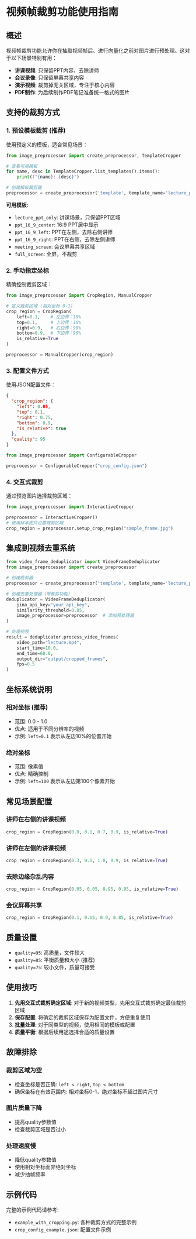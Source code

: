 # 视频帧裁剪功能使用指南

## 概述

视频帧裁剪功能允许你在抽取视频帧后、进行向量化之前对图片进行预处理。这对于以下场景特别有用：

- **讲课视频**: 只保留PPT内容，去除讲师
- **会议录像**: 只保留屏幕共享内容
- **演示视频**: 裁剪掉无关区域，专注于核心内容
- **PDF制作**: 为后续制作PDF笔记准备统一格式的图片

## 支持的裁剪方式

### 1. 预设模板裁剪 (推荐)

使用预定义的模板，适合常见场景：

```python
from image_preprocessor import create_preprocessor, TemplateCropper

# 查看可用模板
for name, desc in TemplateCropper.list_templates().items():
    print(f"{name}: {desc}")

# 创建模板裁剪器
preprocessor = create_preprocessor('template', template_name='lecture_ppt_only')
```

**可用模板:**
- `lecture_ppt_only`: 讲课场景，只保留PPT区域
- `ppt_16_9_center`: 16:9 PPT居中显示
- `ppt_16_9_left`: PPT在左侧，去除右侧讲师
- `ppt_16_9_right`: PPT在右侧，去除左侧讲师
- `meeting_screen`: 会议屏幕共享区域
- `full_screen`: 全屏，不裁剪

### 2. 手动指定坐标

精确控制裁剪区域：

```python
from image_preprocessor import CropRegion, ManualCropper

# 定义裁剪区域 (相对坐标 0-1)
crop_region = CropRegion(
    left=0.1,    # 左边界：10%
    top=0.1,     # 上边界：10%  
    right=0.9,   # 右边界：90%
    bottom=0.9,  # 下边界：90%
    is_relative=True
)

preprocessor = ManualCropper(crop_region)
```

### 3. 配置文件方式

使用JSON配置文件：

```json
{
  "crop_region": {
    "left": 0.05,
    "top": 0.1,
    "right": 0.75,
    "bottom": 0.9,
    "is_relative": true
  },
  "quality": 95
}
```

```python
from image_preprocessor import ConfigurableCropper

preprocessor = ConfigurableCropper("crop_config.json")
```

### 4. 交互式裁剪

通过预览图片选择裁剪区域：

```python
from image_preprocessor import InteractiveCropper

preprocessor = InteractiveCropper()
# 使用样本图片设置裁剪区域
crop_region = preprocessor.setup_crop_region("sample_frame.jpg")
```

## 集成到视频去重系统

```python
from video_frame_deduplicator import VideoFrameDeduplicator
from image_preprocessor import create_preprocessor

# 创建裁剪器
preprocessor = create_preprocessor('template', template_name='lecture_ppt_only')

# 创建去重处理器（带裁剪功能）
deduplicator = VideoFrameDeduplicator(
    jina_api_key="your_api_key",
    similarity_threshold=0.85,
    image_preprocessor=preprocessor  # 添加预处理器
)

# 处理视频
result = deduplicator.process_video_frames(
    video_path="lecture.mp4",
    start_time=10.0,
    end_time=60.0,
    output_dir="output/cropped_frames",
    fps=0.5
)
```

## 坐标系统说明

### 相对坐标 (推荐)
- 范围: 0.0 - 1.0
- 优点: 适用于不同分辨率的视频
- 示例: `left=0.1` 表示从左边10%的位置开始

### 绝对坐标
- 范围: 像素值
- 优点: 精确控制
- 示例: `left=100` 表示从左边第100个像素开始

## 常见场景配置

### 讲师在右侧的讲课视频
```python
crop_region = CropRegion(0.0, 0.1, 0.7, 0.9, is_relative=True)
```

### 讲师在左侧的讲课视频  
```python
crop_region = CropRegion(0.3, 0.1, 1.0, 0.9, is_relative=True)
```

### 去除边缘杂乱内容
```python
crop_region = CropRegion(0.05, 0.05, 0.95, 0.95, is_relative=True)
```

### 会议屏幕共享
```python
crop_region = CropRegion(0.1, 0.15, 0.9, 0.85, is_relative=True)
```

## 质量设置

- `quality=95`: 高质量，文件较大
- `quality=85`: 平衡质量和大小 (推荐)
- `quality=75`: 较小文件，质量可接受

## 使用技巧

1. **先用交互式裁剪确定区域**: 对于新的视频类型，先用交互式裁剪确定最佳裁剪区域
2. **保存配置**: 将确定的裁剪区域保存为配置文件，方便重复使用
3. **批量处理**: 对于同类型的视频，使用相同的模板或配置
4. **质量平衡**: 根据后续用途选择合适的质量设置

## 故障排除

### 裁剪区域为空
- 检查坐标是否正确: `left < right`, `top < bottom`
- 确保坐标在有效范围内: 相对坐标0-1，绝对坐标不超过图片尺寸

### 图片质量下降
- 提高quality参数值
- 检查裁剪区域是否过小

### 处理速度慢
- 降低quality参数值
- 使用相对坐标而非绝对坐标
- 减少抽帧频率

## 示例代码

完整的示例代码请参考:
- `example_with_cropping.py`: 各种裁剪方式的完整示例
- `crop_config_example.json`: 配置文件示例
